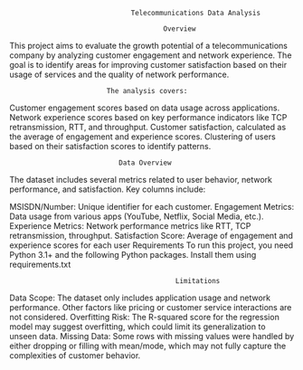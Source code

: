                                   Telecommunications Data Analysis

                                          Overview
This project aims to evaluate the growth potential of a telecommunications company by analyzing customer engagement and network experience. The goal is to identify areas for improving customer satisfaction based on their usage of services and the quality of network performance.

                            The analysis covers:

Customer engagement scores based on data usage across applications.
Network experience scores based on key performance indicators like TCP retransmission, RTT, and throughput.
Customer satisfaction, calculated as the average of engagement and experience scores.
Clustering of users based on their satisfaction scores to identify patterns.

                               Data Overview
The dataset includes several metrics related to user behavior, network performance, and satisfaction. Key columns include:

MSISDN/Number: Unique identifier for each customer.
Engagement Metrics: Data usage from various apps (YouTube, Netflix, Social Media, etc.).
Experience Metrics: Network performance metrics like RTT, TCP retransmission, throughput.
Satisfaction Score: Average of engagement and experience scores for each user
                                Requirements
To run this project, you need Python 3.1+ and the following Python packages. Install them using requirements.txt

                                             Limitations
Data Scope: The dataset only includes application usage and network performance. Other factors like pricing or customer service interactions are not considered.
Overfitting Risk: The R-squared score for the regression model may suggest overfitting, which could limit its generalization to unseen data.
Missing Data: Some rows with missing values were handled by either dropping or filling with mean/mode, which may not fully capture the complexities of customer behavior.